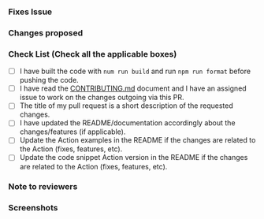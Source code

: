 <!-- If your PR fixes an open issue, use `Closes #101` to link your PR with the issue. #101 stands for the issue number you are fixing -->

### Fixes Issue

<!-- Remove this section if not applicable -->

<!-- Example: Closes #31 -->

### Changes proposed

<!-- List all the proposed changes in your PR -->

### Check List (Check all the applicable boxes) <!-- Follow the below conventions to check the box -->

<!-- Mark all the applicable boxes. To mark the box as done follow the following conventions -->
<!--
[x] - Correct; marked as done
[ ] - Not correct; marked as **not** done
-->

- [ ] I have built the code with `num run build` and run `npm run format` before pushing the code.
- [ ] I have read the [CONTRIBUTING.md]([../CONTRIBUTING.md](https://github.com/Pradumnasaraf/pullprompt/blob/main/CONTRIBUTING.md)) document and I have an assigned issue to work on the changes outgoing via this PR.
- [ ] The title of my pull request is a short description of the requested changes.
- [ ] I have updated the README/documentation accordingly about the changes/features (if applicable).
- [ ] Update the Action examples in the README if the changes are related to the Action (fixes, features, etc).
- [ ] Update the code snippet Action version in the README if the changes are related to the Action (fixes, features, etc).

### Note to reviewers

<!-- Add notes to reviewers if applicable -->

### Screenshots
